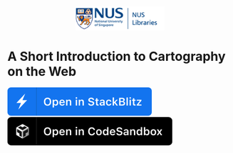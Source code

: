 <p align="center">
  <a href="https://nus.edu.sg/nuslibraries">
    <img alt="NUS Libraries" src="public/images/NUSL_logo.png" width="200" />
  </a>
</p>

# A Short Introduction to Cartography on the Web

<a href="https://stackblitz.com/github/Digital-Scholarship-NUS-Libraries/webCartographyTemplate?file=index.html" aria-label="Open in StackBlitz">
  <img src="assets/openInStackblitz.svg"/>
</a>
<a href="https://codesandbox.io/s/github/Digital-Scholarship-NUS-Libraries/webCartographyTemplate" aria-label="Open in CodeSandbox">
  <img src="assets/openInCodesandbox.svg"/>
</a>
